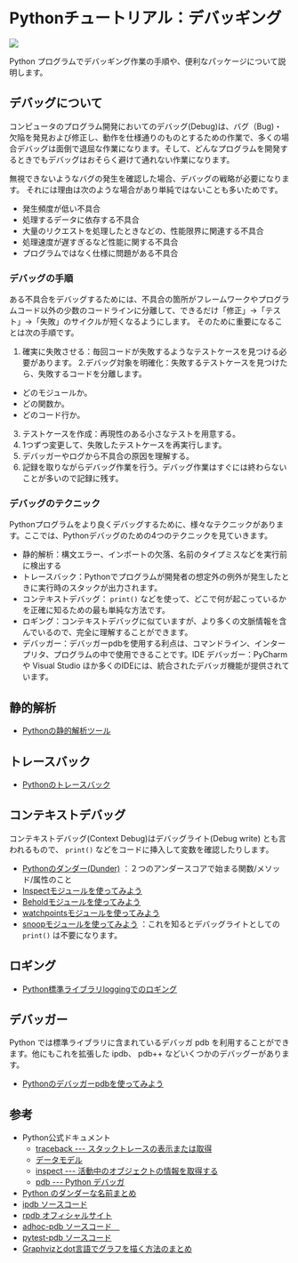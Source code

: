 Pythonチュートリアル：デバッギング
=================
![](https://gyazo.com/3219db26bd2ab60020ef63cad7aeb1cb.png)

Python プログラムでデバッギング作業の手順や、便利なパッケージについて説明します。

## デバッグについて
コンピュータのプログラム開発においてのデバッグ(Debug)は、バグ（Bug)・欠陥を発見および修正し、動作を仕様通りのものとするための作業で、多くの場合デバッグは面倒で退屈な作業になります。そして、どんなプログラムを開発するときでもデバッグはおそらく避けて通れない作業になります。

無視できないようなバグの発生を確認した場合、デバッグの戦略が必要になります。
それには理由は次のような場合があり単純ではないことも多いためです。

- 発生頻度が低い不具合
- 処理するデータに依存する不具合
- 大量のリクエストを処理したときなどの、性能限界に関連する不具合
- 処理速度が遅すぎるなど性能に関する不具合
- プログラムではなく仕様に問題がある不具合

### デバッグの手順
ある不具合をデバッグするためには、不具合の箇所がフレームワークやプログラムコード以外の少数のコードラインに分離して、できるだけ「修正」→「テスト」→「失敗」のサイクルが短くなるようにします。
そのために重要になることは次の手順です。

1. 確実に失敗させる：毎回コードが失敗するようなテストケースを見つける必要があります。
2.デバッグ対象を明確化：失敗するテストケースを見つけたら、失敗するコードを分離します。
  - どのモジュールか。
  - どの関数か。
  - どのコード行か。
3. テストケースを作成：再現性のある小さなテストを用意する。
4. 1つずつ変更して、失敗したテストケースを再実行します。
5.  デバッガーやログから不具合の原因を理解する。
6.  記録を取りながらデバッグ作業を行う。デバッグ作業はすぐには終わらないことが多いので記録に残す。

### デバッグのテクニック
Pythonプログラムをより良くデバッグするために、様々なテクニックがあります。ここでは、Pythonデバッグのための4つのテクニックを見ていきます。

- 静的解析：構文エラー、インポートの欠落、名前のタイプミスなどを実行前に検出する
- トレースバック：Pythonでプログラムが開発者の想定外の例外が発生したときに実行時のスタックが出力されます。
- コンテキストデバッグ： `print()` などを使って、どこで何が起こっているかを正確に知るための最も単純な方法です。
- ロギング：コンテキストデバッグに似ていますが、より多くの文脈情報を含んでいるので、完全に理解することができます。
- デバッガー：デバッガーpdbを使用する利点は、コマンドライン、インタープリタ、プログラムの中で使用できることです。IDE デバッガー：PyCharm や Visual Studio ほか多くのIDEには、統合されたデバッガ機能が提供されています。

## 静的解析
- [Pythonの静的解析ツール](https://github.com/iisaka51/PythonOsaka/tree/main/Tutorials/Tutorial.Debugging/01_StaticAnalyzer)

## トレースバック
- [Pythonのトレースバック](https://github.com/iisaka51/PythonOsaka/tree/main/Tutorials/Tutorial.Debugging/02_Traceback)

## コンテキストデバッグ
コンテキストデバッグ(Context Debug)はデバッグライト(Debug write) とも言われるもので、 `print()` などをコードに挿入して変数を確認したりします。

- [Pythonのダンダー(Dunder)](https://github.com/iisaka51/PythonOsaka/tree/main/Tutorials/Tutorial.Debugging/03_Dunder)
：２つのアンダースコアで始まる関数/メソッド/属性のこと
- [Inspectモジュールを使ってみよう](https://github.com/iisaka51/PythonOsaka/tree/main/Tutorials/Tutorial.Debugging/04_Inspect)
- [Beholdモジュールを使ってみよう](https://github.com/iisaka51/PythonOsaka/tree/main/Tutorials/Tutorial.Debugging/05_Behold)
- [watchpointsモジュールを使ってみよう](https://github.com/iisaka51/PythonOsaka/tree/main/Tutorials/Tutorial.Debugging/06_Watchpoints)
- [snoopモジュールを使ってみよう](https://github.com/iisaka51/PythonOsaka/tree/main/Tutorials/Tutorial.Debugging/07_Snoop)
：これを知るとデバッグライトとしての `print()` は不要になります。

## ロギング
- [Python標準ライブラリloggingでのロギング](https://github.com/iisaka51/PythonOsaka/tree/main/Tutorials/Tutorial.Logging/)

## デバッガー
Python では標準ライブラリに含まれているデバッガ  pdb を利用することができます。他にもこれを拡張した ipdb、 pdb++ などいくつかのデバッグーがあります。

- [Pythonのデバッガーpdbを使ってみよう](https://github.com/iisaka51/PythonOsaka/tree/main/Tutorials/Tutorial.Debugging/08_Pdb)



## 参考
- Python公式ドキュメント
  - [traceback --- スタックトレースの表示または取得 ](https://docs.python.org/ja/3/library/traceback.html)
  - [データモデル ](https://docs.python.org/ja/3/reference/datamodel.html)
  - [inspect --- 活動中のオブジェクトの情報を取得する ](https://docs.python.org/ja/3/library/inspect.html)
  - [pdb --- Python デバッガ  ](https://docs.python.org/ja/3/library/pdb.html)
- [Python のダンダーな名前まとめ ](https://github.com/gh640/python-dunder-names-ja)
- [ipdb ソースコード ](https://github.com/gotcha/ipdb)
- [rpdb オフィシャルサイト ](https://tamentis.com/projects/rpdb/)
- [adhoc-pdb ソースコード　](https://github.com/yehonatanz/adhoc-pdb)
- [pytest-pdb ソースコード ](https://github.com/fschulze/pytest-pdb)
- [Graphvizとdot言語でグラフを描く方法のまとめ ](https://qiita.com/rubytomato@github/items/51779135bc4b77c8c20d)


